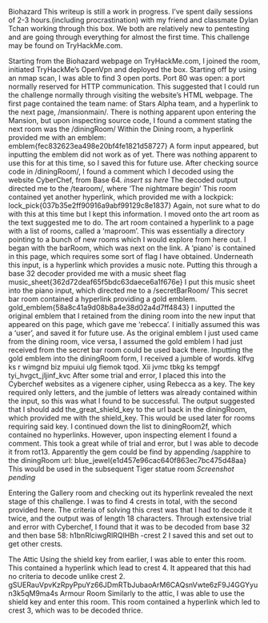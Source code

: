 Biohazard
This writeup is still a work in progress. I’ve spent daily sessions of 2-3 hours.(including procrastination)  with my friend and classmate Dylan Tchan working through this box. We both are relatively new to pentesting and are going through everything for almost the first time.
This challenge may be found on TryHackMe.com.

Starting from the Biohazard webpage on TryHackMe.com, I joined the room, initiated TryHackMe’s OpenVpn and deployed the box.
Starting off by using an nmap scan, I was able to find 3 open ports. Port 80 was open: a port normally reserved for HTTP communication. This suggested that I could run the challenge normally through visiting the website’s HTML webpage.
The first page contained the team name: of Stars Alpha team, and a hyperlink to the next page, /mansionmain/.
There is nothing apparent upon entering the Mansion, but upon inspecting source code, I found a comment stating the next room was the /diningRoom/
Within the Dining room, a hyperlink provided me with an emblem: emblem{fec832623ea498e20bf4fe1821d58727}
A form input appeared, but inputting the emblem did not work as of yet. There was nothing apparent to use this for at this time, so I saved this for future use.
After checking source code in /diningRoom/, I found a comment which I decoded using the website CyberChef, from Base 64.
*insert ss here*
The decoded output directed me to the /tearoom/, where ‘The nightmare begin’
This room contained yet another hyperlink, which provided me with a lockpick:
lock_pick{037b35e2ff90916a9abf99129c8e1837}
Again, not sure what to do with this at this time but I kept this information. I moved onto the art room as the text suggested me to do.
The art room contained a hyperlink to a page with a list of rooms, called a ‘maproom’.
This was essentially a directory pointing to a bunch of new rooms which I would explore from here out. I began with the barRoom, which was next on the link. 
A ‘piano’ is contained in this page, which requires some sort of flag I have obtained.
Underneath this input, is a hyperlink which provides a music note.
Putting this through a base 32 decoder provided me with a music sheet flag
music_sheet{362d72deaf65f5bdc63daece6a1f676e}
I put this music sheet into the piano input, which directed me to a /secretBarRoom/
This secret bar room contained a hyperlink providing a gold emblem.
gold_emblem{58a8c41a9d08b8a4e38d02a4d7ff4843}
I inputted the original emblem that I retained from the dining room into the new input that appeared on this page, which gave me ‘rebecca’. I initially assumed this was a ‘user’, and saved it for future use.
As the original emblem I just used came from the dining room, vice versa, I assumed the gold emblem I had just received from the secret bar room could be used back there.
Inputting the gold emblem into the diningRoom form, I received a jumble of words. klfvg ks r wimgnd biz mpuiui ulg fiemok tqod. Xii jvmc tbkg ks tempgf tyi_hvgct_jljinf_kvc
After some trial and error, I placed this into the Cyberchef websites as a vigenere cipher, using Rebecca as a key. The key required only letters, and the jumble of letters was already contained within the input, so this was what I found to be successful.
The output suggested that I should add the_great_shield_key to the url back in the diningRoom, which provided me with the shield_key. This would be used later for rooms requiring said key.
I continued down the list to diningRoom2f, which contained no hyperlinks. However, upon inspecting element I found a comment.
This took a great while of trial and error, but I was able to decode it from rot13. Apparently the gem could be find by appending /sapphire to the diningRoom url:
blue_jewel{e1d457e96cac640f863ec7bc475d48aa}
This would be used in the subsequent Tiger statue room
*Screenshot pending* 

Entering the Gallery room and checking out its hyperlink revealed the next stage of this challenge. I was to find 4 crests in total, with the second provided here.
The criteria of solving this crest was that I had to decode it twice, and the output was of length 18 characters.
Through extensive trial and error with Cyberchef, I found that it was to be decoded from base 32 and then base 58: 
h1bnRlciwgRlRQIHBh -crest 2
I saved this and set out to get other crests.

The Attic
Using the shield key from earlier, I was able to enter this room.
This contained a hyperlink which lead to crest 4. It appeared that this had no criteria to decode unlike crest 2. 
gSUERauVpvKzRpyPpuYz66JDmRTbJubaoArM6CAQsnVwte6zF9J4GGYyun3k5qM9ma4s
Armour Room
Similarly to the attic, I was able to use the shield key and enter this room. This room contained a hyperlink which led to crest 3, which was to be decoded thrice.
